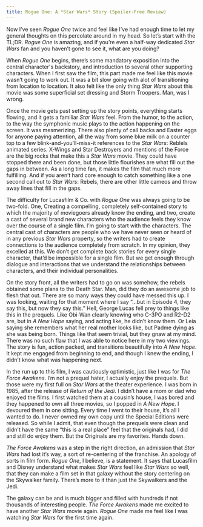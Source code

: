 ```yaml
---
title: Rogue One: A *Star Wars* Story (Spoiler-Free Review)
---
```


Now I’ve seen *Rogue One* twice and feel like I’ve had enough time to let my general thoughts on this percolate around in my head. So let’s start with the TL;DR. *Rogue One* is amazing, and if you’re even a half-way dedicated *Star Wars* fan and you haven’t gone to see it, what are you doing?

When *Rogue One* begins, there’s some mandatory exposition into the central character's backstory, and introduction to several other supporting characters. When I first saw the film, this part made me feel like this movie wasn’t going to work out. It was a bit slow going with alot of transitioning from location to location. It also felt like the only thing *Star Wars* about this movie was some superficial set dressing and Storm Troopers. Man, was I wrong.

Once the movie gets past setting up the story points, everything starts flowing, and it gets a familiar *Star Wars* feel. From the humor, to the action, to the way the symphonic music plays to the action happening on the screen. It was mesmerizing. There also plenty of call backs and Easter eggs for anyone paying attention, all the way from some blue milk on a counter top to a few blink-and-you’ll-miss-it references to the *Star Wars*: Reblels animated series. X-Wings and Star Destroyers and mentions of the Force are the big rocks that make this a *Star Wars* movie. They could have stopped there and been done, but those little flourishes are what fill out the gaps in between. As a long time fan, it makes the film that much more fulfilling. And if you aren’t hard core enough to catch something like a one second call out to *Star Wars*: Rebels, there are other little cameos and throw away lines that fill in the gaps.

The difficulty for Lucasfilm & Co. with *Rogue One* was always going to be two-fold. One, Creating a compelling, completely self-contained story to which the majority of moviegoers already know the ending, and two, create a cast of several brand new characters who the audience feels they know over the course of a single film. I’m going to start with the characters. The central cast of characters are people who we have never seen or heard of in any previous *Star Wars* property, so the writers had to create connections to the audience completely from scratch. In my opinion, they excelled at this. We don’t get complete back stories for every single character, that’d be impossible for a single film. But we get enough through dialogue and interactions that we understand the relationships between characters, and their individual personalities.

On the story front, all the writers had to go on was somehow, the rebels obtained some plans to the Death Star. Man, did they do an awesome job to flesh that out. There are so many ways they could have messed this up. I was looking, waiting for that moment where I say “…but in Episode 4, they say this, but now they say this.” Hell, George Lucas fell prey to things like this in the prequels. Like Obi-Wan clearly knowing who C-3PO and R2-D2 are, but in *A New Hope* saying, and acting like, he didn’t know them. Or Leia saying she remembers what her real mother looks like, but Padme dying as she was being born. Things like that seem trivial, but they gnaw at my mind. There was no such flaw that I was able to notice here in my two viewings. The story is fun, action packed, and transitions beautifully into *A New Hope*. It kept me engaged from beginning to end, and though I knew the ending, I didn’t know what was happening next.

In the run up to this film, I was cautiously optimistic, just like I was for *The Force Awakens*. I’m not a prequel hater, I actually enjoy the prequels. But those were my first full on *Star Wars* at the theater experience. I was born in 1985, after the release of *Return of the Jedi*. I didn’t have a mom or dad who enjoyed the films. I first watched them at a cousin’s house, I was bored and they happened to own all three movies, so I popped in *A New Hope*. I devoured them in one sitting. Every time I went to their house, it’s all I wanted to do. I never owned my own copy until the Special Editions were released. So while I admit, that even though the prequels were clean and didn’t have the same “this is a real place” feel that the originals had, I did and still do enjoy them. But the Originals are my favorites. Hands down.

*The Force Awakens* was a step in the right direction, an admission that *Star Wars* had lost it’s way, a sort of re-centering of the franchise. An apology of sorts in film form. *Rogue One*, I believe, is a statement. It says that Lucasfilm and Disney understand what makes *Star Wars* feel like *Star Wars* so well, that they can make a film set in that galaxy without the story centering on the Skywalker family. There’s more to it than just the Skywalkers and the Jedi.

The galaxy can be and is much bigger and filled with hundreds if not thousands of interesting people. *The Force Awakens* made me excited to have another *Star Wars* movie again. *Rogue One* made me feel like I was watching *Star Wars* for the first time again.
